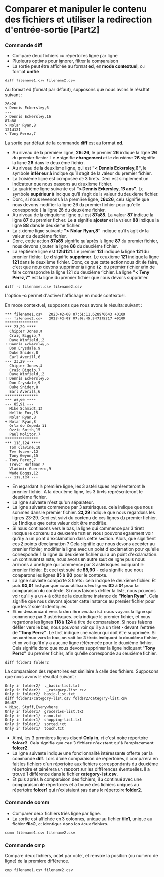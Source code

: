 # Comparer et manipuler le contenu des fichiers et utiliser la redirection d'entrée-sortie [Part2]

### Commande diff

- Compare deux fichiers ou répertoires ligne par ligne
- Plusieurs options pour ignorer, filtrer la comparaison
- La sortie peut être affichée au format **ed**, en **mode contextuel**, ou format **unifié**

```
diff filename1.csv filename2.csv
```

Au format ed (format par défaut), supposons que nous avons le résultat suivant :

```
26c26
< Dennis Eckersley,6
---
> Dennis Eckersley,16
87a88
> Nolan Ryan,8
121d121
< Tony Perez,7
```

La sortie par défaut de la commande **diff** est au format **ed**.

- Au niveau de la première ligne, **26c26**, le premier **26** indique la ligne **26** du premier fichier. Le **c** signifie **changement** et le deuxième **26** signifie la ligne **26** dans le deuxième fichier. 
- Au niveau de la deuxième ligne, qui est **"< Dennis Eckersley,6"**, le symbole **inférieur à** indique qu’il s’agit de la valeur du premier fichier. 
- La troisième ligne est composée de 3 tirets. Ceci est simplement un indicateur que nous passons au deuxième fichier. 
- La quatrième ligne suivante est **"> Dennis Eckersley, 16 ans"**. Le symbole **supérieur à** indique qu’il s’agit de la valeur du deuxième fichier. 
- Donc, si nous revenons à la première ligne, **26c26**, cela signifie que nous devons modifier la ligne 26 du premier fichier pour qu'elle corresponde à la ligne 26 du deuxième fichier.
- Au niveau de la cinquième ligne qui est **87a88**. La valeur **87** indique la ligne **87** du premier fichier. Le **a** signifie **ajouter** et la valeur **88** indique la ligne **88** dans le deuxième fichier. 
- La sixième ligne suivante **"> Nolan Ryan,8"** indique qu’il s’agit de la valeur du deuxième fichier. 
- Donc, cette action **87a88** signifie qu'après la ligne **87** du premier fichier, nous devons ajouter la ligne **88** du deuxième fichier. 
- La septième ligne est **121d121**. Le premier **121** indique la ligne **121** du premier fichier. Le **d** signifie **supprimer**. Le deuxième **121** indique la ligne **121** dans le deuxième fichier. Donc, ce que cette action nous dit de faire, c'est que nous devons supprimer la ligne **121** du premier fichier afin de faire correspondre la ligne 121 du deuxième fichier. La ligne **"< Tony Perez,7"** est la ligne du premier fichier que nous devons supprimer.

```
diff -c filename1.csv filename2.csv
```

L'option **-c** permet d'activer l'affichage en mode contextuel.

En mode contextuel, supposons que nous avons le résultat suivant :

```
*** filename1.csv	2023-02-08 07:51:11.628970643 +0100
--- filename2.csv	2023-02-08 07:05:45.547135317 +0100
***************
*** 23,29 ****
  Chipper Jones,8
  Craig Biggio,7
  Dave Winfield,12
! Dennis Eckersley,6  
  Don Drysdale,9
  Duke Snider,8
  Earl Averill,6
--- 23,29 ---
  Chipper Jones,8
  Craig Biggio,7
  Dave Winfield,12
! Dennis Eckersley,6
  Don Drysdale,9
  Duke Snider,8
  Earl Averill,6
***************
*** 85,90 ****
--- 85,91 ---
  Mike Schmidt,12
  Nellie Fox,15
  Nolan Ryan,8
+ Nolan Ryan,8
  Orlando Cepeda,11
  Ozzie Smith,15
  Paul Molitor,7
***************
*** 118,124 ****
  Tom Glavine,10
  Tom Seaver,12
  Tony Gwynn,15
- Tony Perez,7
  Trevor Hoffman,7
  Vladimir Guerrero,9
  Wade Boggs,12
--- 119,124 ---
```

- En regardant la première ligne, les 3 astérisques représenteront le premier fichier. A la deuxième ligne, les 3 tirets représenteront le deuxième fichier.
- La ligne suivante n'est qu'un séparateur. 
- La ligne suivante commence par 3 astérisques.
cela indique que nous sommes dans le premier fichier. **23,29** indique que nous regardons les lignes 23-29. Ceci est suivi du contenu de ces lignes du premier fichier. Le **!** indique que cette valeur doit être modifiée.
- Si nous continuons vers le bas, la ligne qui commence par 3 tirets indique le contenu du deuxième fichier. Nous pouvons également voir qu'il y a un point d'exclamation dans cette section. Alors, que signifient ces 2 points d’exclamation ? Cela signifie que nous devons accéder au premier fichier, modifier la ligne avec un point d'exclamation pour qu'elle corresponde à la ligne du deuxième fichier qui a un point d'exclamation.
- En continuant la liste, nous avons un autre saut de ligne puis nous arrivons à une ligne qui commence par 3 astérisques indiquant le premier fichier. Et ceci est suivi de **85,90** - cela signifie que nous comparons les lignes **85** à **90** pour le contexte. 
- La ligne suivante comporte 3 tirets : cela indique le deuxième fichier. Et puis **85,91** indique que nous utilisons les lignes **85** à **91** pour la comparaison du contexte. Si nous faisons défiler la liste, nous pouvons voir qu'il y a un **+** à côté de la deuxième instance de **"Nolan Ryan"**. Cela signifie que nous devons ajouter cette instance au premier fichier pour que les 2 soient identiques. 
- Et en descendant vers la dernière section ici, nous voyons la ligne qui commence par 3 astérisques. cela indique le premier fichier, et nous regardons les lignes **118** à **124** à titre de comparaison.
Si nous faisons défiler vers le bas, nous pouvons voir qu'il y a un tiret **-** devant l'entrée de **"Tony Perez"**. Le tiret indique une valeur qui doit être supprimée. Si on continue vers le bas, on voit les 3 tirets indiquant le deuxième fichier, et on voit qu'il n'y a aucune ligne référencée pour le deuxième fichier. Cela signifie donc que nous devons supprimer la ligne indiquant **"Tony Perez"** du premier fichier, afin qu'elle corresponde au deuxième fichier.

```
diff folder1 folder2
```

La comparaison des repertoires est similaire à celle des fichiers. Supposons que nous avons le résultat suivant :

```
Only in folder2/: ._basic-list.txt
Only in folder2/: ._category-list.csv
Only in folder2/: basic-list.txt
diff folder1/category-list.csv folder2/category-list.csv
86a87
> Misc. Stuff,Everywhere
Only in folder1/: groceries-list.txt
Only in folder1/: nano.txt
Only in folder1/: shopping-list.txt
Only in folder1/: sorted.txt
Only in folder1/: touch.txt
```

- Ainsi, les 3 premières lignes disent **Only in**, et c'est notre répertoire **folder2**. Cela signifie que ces 3 fichiers n'existent qu'à l'emplacement **folder2**.
- La ligne suivante indique une fonctionnalité intéressante offerte par la commande **diff**. Lors d'une comparaison de répertoires, il comparera en fait les fichiers d'un répertoire aux fichiers correspondants du deuxième répertoire et générera un rapport sur les différences éventuelles. Il a trouvé 1 différence dans le fichier **category-list.csv**. 
- Et puis après la comparaison des fichiers, il a continué avec une comparaison de répertoires et a trouvé des fichiers uniques au répertoire **folder1** qui n'existaient pas dans le répertoire **folder2**.

### Commande comm

- Comparer deux fichiers triés ligne par ligne.
- La sortie est affichée en 3 colonnes, unique au fichier **file1**, unique au fichier **file2**, et identique dans les deux fichiers.

```
comm filename1.csv filename2.csv
```

### Commande cmp

Compare deux fichiers, octet par octet, et renvoie la position (ou numéro de ligne) de la première différence.

```
cmp filename1.csv filename2.csv
```